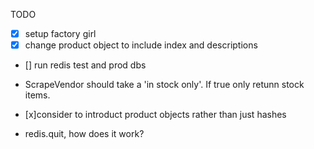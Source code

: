 TODO

- [x] setup factory girl 
- [x] change product object to include index and descriptions
- [] run redis test and prod dbs

- ScrapeVendor should take a 'in stock only'. If true only retunn stock items.

- [x]consider to introduct product objects rather than just hashes

- redis.quit, how does it work?


